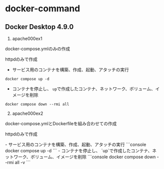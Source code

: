# docker-command
## Docker Desktop 4.9.0

1. apache000ex1

<p>docker-compose.ymlのみの作成</p>
<p>httpdのみで作成</p>

- サービス用のコンテナを構築、作成、起動、アタッチの実行
```console
docker compose up -d
```
- コンテナを停止し、 `up`で作成したコンテナ、ネットワーク、ボリューム、イメージを削除
```console
docker compose down --rmi all
```

2. apache000ex2

<p>docker-compose.ymlとDockerfileを組み合わせての作成</p>
<p>httpdのみで作成</p>
- サービス用のコンテナを構築、作成、起動、アタッチの実行
```console
docker compose up -d
```
- コンテナを停止し、 `up`で作成したコンテナ、ネットワーク、ボリューム、イメージを削除
```console
docker compose down --rmi all -v
```

